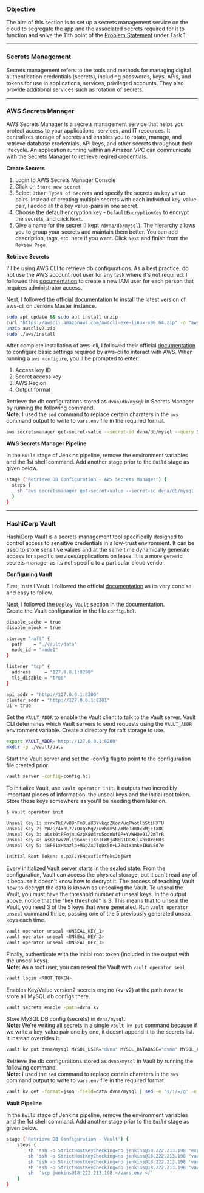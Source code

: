 ### **Objective**

The aim of this section is to set up a secrets management service on the cloud to segregate the app and the associated secrets required for it to function and solve the 11th point of the [Problem Statement](problem_statements.md) under Task 1.

---

### **Secrets Management**

Secrets management refers to the tools and methods for managing digital authentication credentials (secrets), including passwords, keys, APIs, and tokens for use in applications, services, privileged accounts. They also provide additional services such as rotation of secrets.

---

### **AWS Secrets Manager**

AWS Secrets Manager is a secrets management service that helps you protect access to your applications, services, and IT resources. It centralizes storage of secrets and enables you to rotate, manage, and retrieve database credentials, API keys, and other secrets throughout their lifecycle. An application running within an Amazon VPC can communicate with the Secrets Manager to retrieve reqired credentials. 

**Create Secrets**

1. Login to AWS Secrets Manager Console
2. Click on `Store new secret`
3. Select `Other Types of Secrets` and specify the secrets as key value pairs. Instead of creating multiple secrets with each individual key-value pair, I added all the key value-pairs in one secret. 
4. Choose the default encryption key - `DefaultEncryptionKey` to encrypt the secrets, and click `Next`.
5. Give a name for the secret (I kept `/dvna/db/mysql`). The hierarchy allows you to group your secrets and maintain them better. You can add description, tags, etc. here if you want. Click `Next` and finish from the `Review Page`.

**Retrieve Secrets**

I'll be using AWS CLI to retrieve db configurations. As a best practice, do not use the AWS account root user for any task where it's not required. I followed this [documentation](https://docs.aws.amazon.com/IAM/latest/UserGuide/getting-started_create-admin-group.html) to create a new IAM user for each person that requires administrator access.

Next, I followed the official [documentation](https://docs.aws.amazon.com/cli/latest/userguide/install-cliv2-linux.html) to install the latest version of aws-cli on Jenkins Master instance. 

```bash
sudo apt update && sudo apt install unzip
curl "https://awscli.amazonaws.com/awscli-exe-linux-x86_64.zip" -o "awscliv2.zip"
unzip awscliv2.zip
sudo ./aws/install
```

After complete installation of aws-cli, I followed their official [documentation](https://docs.aws.amazon.com/cli/latest/userguide/cli-configure-quickstart.html) to configure basic settings required by aws-cli to interact with AWS. When running a `aws configure`, you'll be prompted to enter:  

1. Access key ID  
2. Secret access key  
3. AWS Region  
4. Output format  

Retrieve the db configurations stored as `dvna/db/mysql` in Secrets Manager by running the following command.  
**Note:** I used the `sed` command to replace certain charaters in the `aws` command output to write to `vars.env` file in the required format.

```bash
aws secretsmanager get-secret-value --secret-id dvna/db/mysql --query SecretString --version-stage AWSCURRENT --output text | sed -e 's/:/=/g' -e 's/{//g' -e 's/}//g' -e 's/,/\n/g' -e 's/"//g' > vars.env
```

**AWS Secrets Manager Pipeline**

In the `Build` stage of Jenkins pipeline, remove the environment variables and the 1st shell command. Add another stage prior to the `Build` stage as given below.

```bash
stage ('Retrieve DB Configuration - AWS Secrets Manager') {
  steps {
    sh "aws secretsmanager get-secret-value --secret-id dvna/db/mysql --query SecretString --version-stage AWSCURRENT --output text | sed -e 's/:/=/g' -e 's/{//g' -e 's/}//g' -e 's/,/\n/g' -e 's/\"//g' > vars.env"
  }
}
```

---

### **HashiCorp Vault**

HashiCorp Vault is a secrets management tool specifically designed to control access to sensitive credentials in a low-trust environment. It can be used to store sensitive values and at the same time dynamically generate access for specific services/applications on lease. It is a more generic secrets manager as its not specific to a particular cloud vendor.

**Configuring Vault**

First, Install Vault. I followed the official [documentation](https://learn.hashicorp.com/tutorials/vault/getting-started-install?in=vault/getting-started) as its very concise and easy to follow.

Next, I followed the `Deploy Vault` section in the documentation.  
Create the Vault configuration in the file `config.hcl`.

```bash
disable_cache = true
disable_mlock = true

storage "raft" {
  path    = "./vault/data"
  node_id = "node1"
}

listener "tcp" {
  address     = "127.0.0.1:8200"
  tls_disable = "true"
}

api_addr = "http://127.0.0.1:8200"
cluster_addr = "http://127.0.0.1:8201"
ui = true
```

Set the `VAULT_ADDR` to enable the Vault client to talk to the Vault server. Vault CLI determines which Vault servers to send requests using the `VAULT_ADDR` environment variable. Create a directory for raft storage to use.

```bash
export VAULT_ADDR='http://127.0.0.1:8200'
mkdir -p ./vault/data
```

Start the Vault server and set the -config flag to point to the configuration file created prior.

```bash
vault server -config=config.hcl
```

To initialize Vault, use `vault operator init`. It outputs two incredibly important pieces of information: the unseal keys and the initial root token. Store these keys somewhere as you'll be needing them later on.  

```bash
$ vault operator init

Unseal Key 1: xrrxTkC/v89nFmDLaXDYvkqoZKor/uqPWotlbStiHXTU
Unseal Key 2: YWZG/4xnL77YOxqxMqV/uvhsmSL/mMeJ8mOxxMjETa8C
Unseal Key 3: aLst0tPFejnuGzpK8O3ru5oonWf0P+Y/WHOe91/2mTrR
Unseal Key 4: as8e7wV7Rli96onEi1XnIFWtj4NBG1OOXLl4hx8re6R3
Unseal Key 5: i8F61xHsazlp+MGpZxJTqDx5n+L7ZwixankeIBWLSd7e

Initial Root Token: s.pXT2YENqxxfJcffeks2bj6rt
```

Every initialized Vault server starts in the sealed state. From the configuration, Vault can access the physical storage, but it can't read any of it because it doesn't know how to decrypt it. The process of teaching Vault how to decrypt the data is known as unsealing the Vault.  To unseal the Vault, you must have the threshold number of unseal keys. In the output above, notice that the "key threshold" is 3. This means that to unseal the Vault, you need 3 of the 5 keys that were generated. Run `vault operator unseal` command thrice, passing one of the 5 previously generated unseal keys each time.

```bash
vault operator unseal <UNSEAL_KEY_1>
vault operator unseal <UNSEAL_KEY_2>
vault operator unseal <UNSEAL_KEY_3>
```

Finally, authenticate with the initial root token (included in the output with the unseal keys).  
**Note:** As a root user, you can reseal the Vault with `vault operator seal`. 

```bash
vault login <ROOT_TOKEN>
```

Enables Key/Value version2 secrets engine (kv-v2) at the path `dvna/` to store all MySQL db configs there. 

```bash
vault secrets enable -path=dvna kv
```

Store MySQL DB config (secrets) in `dvna/mysql`.  
**Note:** We're writing all secrets in a single `vault kv put` command because if we write a key-value pair one by one, it doesnt append it to the secrets list. It instead overrides it.

```bash
vault kv put dvna/mysql MYSQL_USER="dvna" MYSQL_DATABASE="dvna" MYSQL_PASSWORD="passw0rd" MYSQL_RANDOM_ROOT_PASSWORD="yes" MYSQL_HOST="mysql-db" MYSQL_PORT=3306
```

Retrieve the db configurations stored as `dvna/mysql` in Vault by running the following command.  
**Note:** I used the `sed` command to replace certain charaters in the `aws` command output to write to `vars.env` file in the required format.

```bash
vault kv get -format=json -field=data dvna/mysql | sed -e 's/:/=/g' -e 's/{//g' -e 's/}//g' -e 's/,//g' -e 's/\"//g' -e 's/[[:blank:]]\+//g' > vars.env
```

**Vault Pipeline**

In the `Build` stage of Jenkins pipeline, remove the environment variables and the 1st shell command. Add another stage prior to the `Build` stage as given below.

```bash
stage ('Retrieve DB Configuration - Vault') {
    steps {
        sh 'ssh -o StrictHostKeyChecking=no jenkins@18.222.213.198 "export VAULT_ADDR=http://127.0.0.1:8200"'
        sh 'ssh -o StrictHostKeyChecking=no jenkins@18.222.213.198 "vault operator unseal <UNSEAL-KEY-1> && vault operator unseal <UNSEAL-KEY-2> && vault operator unseal <UNSEAL-KEY-3>"'
        sh "ssh -o StrictHostKeyChecking=no jenkins@18.222.213.198 'vault kv get -format=json -field=data dvna/mysql | sed -e \'s/:/=/g\' -e \'s/{//g\' -e \'s/}//g\' -e \'s/,//g\' -e \'s/\"//g\' -e \'s/[[:blank:]]\+//g\' > vars.env'"
        sh 'ssh -o StrictHostKeyChecking=no jenkins@18.222.213.198 "vault operator seal"'
        sh  'scp jenkins@18.222.213.198:~/vars.env ~/'
    }
}
```
